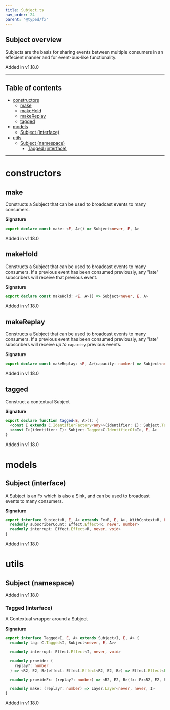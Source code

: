 ```yaml
---
title: Subject.ts
nav_order: 24
parent: "@typed/fx"
---
```


## Subject overview

Subjects are the basis for sharing events between multiple consumers in an effecient manner
and for event-bus-like functionality.

Added in v1.18.0

---

<h2 class="text-delta">Table of contents</h2>

- [constructors](#constructors)
  - [make](#make)
  - [makeHold](#makehold)
  - [makeReplay](#makereplay)
  - [tagged](#tagged)
- [models](#models)
  - [Subject (interface)](#subject-interface)
- [utils](#utils)
  - [Subject (namespace)](#subject-namespace)
    - [Tagged (interface)](#tagged-interface)

---

# constructors

## make

Constructs a Subject that can be used to broadcast events to many consumers.

**Signature**

```ts
export declare const make: <E, A>() => Subject<never, E, A>
```

Added in v1.18.0

## makeHold

Constructs a Subject that can be used to broadcast events to many consumers.
If a previous event has been consumed previously, any "late" subscribers will
receive that previous event.

**Signature**

```ts
export declare const makeHold: <E, A>() => Subject<never, E, A>
```

Added in v1.18.0

## makeReplay

Constructs a Subject that can be used to broadcast events to many consumers.
If a previous event has been consumed previously, any "late" subscribers will
receive _up to_ `capacity` previous events.

**Signature**

```ts
export declare const makeReplay: <E, A>(capacity: number) => Subject<never, E, A>
```

Added in v1.18.0

## tagged

Construct a contextual Subject

**Signature**

```ts
export declare function tagged<E, A>(): {
  <const I extends C.IdentifierFactory<any>>(identifier: I): Subject.Tagged<C.IdentifierOf<I>, E, A>
  <const I>(identifier: I): Subject.Tagged<C.IdentifierOf<I>, E, A>
}
```

Added in v1.18.0

# models

## Subject (interface)

A Subject is an Fx which is also a Sink, and can be used to
broadcast events to many consumers.

**Signature**

```ts
export interface Subject<R, E, A> extends Fx<R, E, A>, WithContext<R, E, A> {
  readonly subscriberCount: Effect.Effect<R, never, number>
  readonly interrupt: Effect.Effect<R, never, void>
}
```

Added in v1.18.0

# utils

## Subject (namespace)

Added in v1.18.0

### Tagged (interface)

A Contextual wrapper around a Subject

**Signature**

```ts
export interface Tagged<I, E, A> extends Subject<I, E, A> {
  readonly tag: C.Tagged<I, Subject<never, E, A>>

  readonly interrupt: Effect.Effect<I, never, void>

  readonly provide: (
    replay?: number
  ) => <R2, E2, B>(effect: Effect.Effect<R2, E2, B>) => Effect.Effect<Exclude<R2, I>, E2, B>

  readonly provideFx: (replay?: number) => <R2, E2, B>(fx: Fx<R2, E2, B>) => Fx<Exclude<R2, I>, E2, B>

  readonly make: (replay?: number) => Layer.Layer<never, never, I>
}
```

Added in v1.18.0
